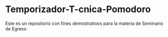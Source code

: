 # Temporizador-T-cnica-Pomodoro
Este es un repositorio con fines demostrativos para la materia de Seminario de Egreso
